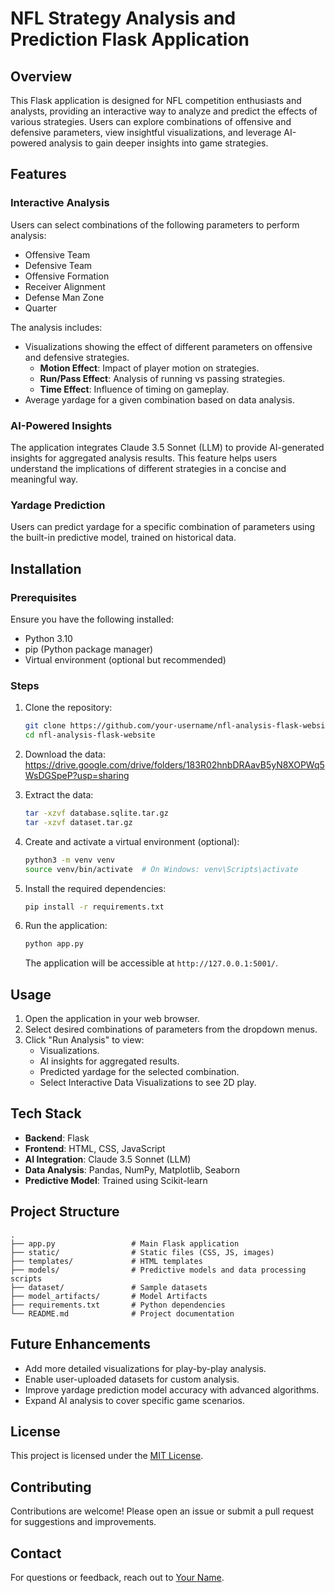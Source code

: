 # NFL Strategy Analysis and Prediction Flask Application

## Overview
This Flask application is designed for NFL competition enthusiasts and analysts, providing an interactive way to analyze and predict the effects of various strategies. Users can explore combinations of offensive and defensive parameters, view insightful visualizations, and leverage AI-powered analysis to gain deeper insights into game strategies.

## Features

### Interactive Analysis
Users can select combinations of the following parameters to perform analysis:
- Offensive Team
- Defensive Team
- Offensive Formation
- Receiver Alignment
- Defense Man Zone
- Quarter

The analysis includes:
- Visualizations showing the effect of different parameters on offensive and defensive strategies.
  - **Motion Effect**: Impact of player motion on strategies.
  - **Run/Pass Effect**: Analysis of running vs passing strategies.
  - **Time Effect**: Influence of timing on gameplay.
- Average yardage for a given combination based on data analysis.

### AI-Powered Insights
The application integrates Claude 3.5 Sonnet (LLM) to provide AI-generated insights for aggregated analysis results. This feature helps users understand the implications of different strategies in a concise and meaningful way.

### Yardage Prediction
Users can predict yardage for a specific combination of parameters using the built-in predictive model, trained on historical data.

## Installation

### Prerequisites
Ensure you have the following installed:
- Python 3.10
- pip (Python package manager)
- Virtual environment (optional but recommended)

### Steps
1. Clone the repository:
   ```bash
   git clone https://github.com/your-username/nfl-analysis-flask-website.git
   cd nfl-analysis-flask-website
   ```

2. Download the data:
   https://drive.google.com/drive/folders/183R02hnbDRAavB5yN8XOPWq5WsDGSpeP?usp=sharing

3. Extract the data:
   ```bash
   tar -xzvf database.sqlite.tar.gz
   tar -xzvf dataset.tar.gz
   ```

4. Create and activate a virtual environment (optional):
   ```bash
   python3 -m venv venv
   source venv/bin/activate  # On Windows: venv\Scripts\activate
   ```

5. Install the required dependencies:
   ```bash
   pip install -r requirements.txt
   ```

6. Run the application:
   ```bash
   python app.py
   ```
   The application will be accessible at `http://127.0.0.1:5001/`.

## Usage
1. Open the application in your web browser.
2. Select desired combinations of parameters from the dropdown menus.
3. Click "Run Analysis" to view:
   - Visualizations.
   - AI insights for aggregated results.
   - Predicted yardage for the selected combination.
   - Select Interactive Data Visualizations to see 2D play.

## Tech Stack
- **Backend**: Flask
- **Frontend**: HTML, CSS, JavaScript
- **AI Integration**: Claude 3.5 Sonnet (LLM)
- **Data Analysis**: Pandas, NumPy, Matplotlib, Seaborn
- **Predictive Model**: Trained using Scikit-learn

## Project Structure
```
.
├── app.py                 # Main Flask application
├── static/                # Static files (CSS, JS, images)
├── templates/             # HTML templates
├── models/                # Predictive models and data processing scripts
├── dataset/               # Sample datasets
├── model_artifacts/       # Model Artifacts
├── requirements.txt       # Python dependencies
└── README.md              # Project documentation
```

## Future Enhancements
- Add more detailed visualizations for play-by-play analysis.
- Enable user-uploaded datasets for custom analysis.
- Improve yardage prediction model accuracy with advanced algorithms.
- Expand AI analysis to cover specific game scenarios.

## License
This project is licensed under the [MIT License](LICENSE).

## Contributing
Contributions are welcome! Please open an issue or submit a pull request for suggestions and improvements.

## Contact
For questions or feedback, reach out to [Your Name](mailto:light.email.work@gmail.com).

